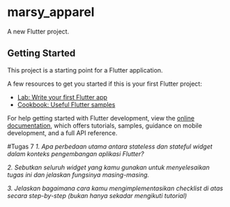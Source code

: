 # marsy_apparel

A new Flutter project.

## Getting Started

This project is a starting point for a Flutter application.

A few resources to get you started if this is your first Flutter project:

- [Lab: Write your first Flutter app](https://docs.flutter.dev/get-started/codelab)
- [Cookbook: Useful Flutter samples](https://docs.flutter.dev/cookbook)

For help getting started with Flutter development, view the
[online documentation](https://docs.flutter.dev/), which offers tutorials,
samples, guidance on mobile development, and a full API reference.


#Tugas 7 
*1. Apa perbedaan utama antara stateless dan stateful widget dalam konteks pengembangan aplikasi Flutter?*

*2. Sebutkan seluruh widget yang kamu gunakan untuk menyelesaikan tugas ini dan jelaskan fungsinya masing-masing.*

*3. Jelaskan bagaimana cara kamu mengimplementasikan checklist di atas secara step-by-step (bukan hanya sekadar mengikuti tutorial)*